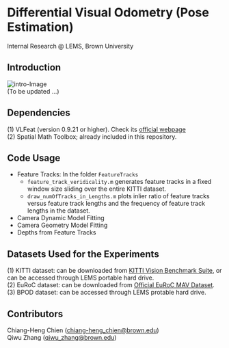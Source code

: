 # Differential Visual Odometry (Pose Estimation)
Internal Research @ LEMS, Brown University

## Introduction
![intro-Image](https://i.ibb.co/Fbp0bZ1/Intro-Image.png) <br />
(To be updated ...)

## Dependencies
(1) VLFeat (version 0.9.21 or higher). Check its [official webpage](https://www.vlfeat.org/) <br />
(2) Spatial Math Toolbox; already included in this repository.

## Code Usage
- Feature Tracks: In the folder ``FeatureTracks``
	- ``feature_track_veridicality.m`` generates feature tracks in a fixed window size sliding over the entire KITTI dataset. 
	- ``draw_numOfTracks_in_Lengths.m`` plots inlier ratio of feature tracks versus feature track lengths and the frequency of feature track lengths in the dataset.
- Camera Dynamic Model Fitting
- Camera Geometry Model Fitting
- Depths from Feature Tracks

## Datasets Used for the Experiments
(1) KITTI dataset: can be downloaded from [KITTI Vision Benchmark Suite](https://www.cvlibs.net/datasets/kitti/eval_odometry.php), or can be accessed through LEMS portable hard drive. <br />
(2) EuRoC dataset: can be downloaded from [Official EuRoC MAV Dataset](https://projects.asl.ethz.ch/datasets/doku.php?id=kmavvisualinertialdatasets). <br />
(3) BPOD dataset: can be accessed through LEMS protable hard drive.

## Contributors
Chiang-Heng Chien (chiang-heng_chien@brown.edu) <br />
Qiwu Zhang (qiwu_zhang@brown.edu)

